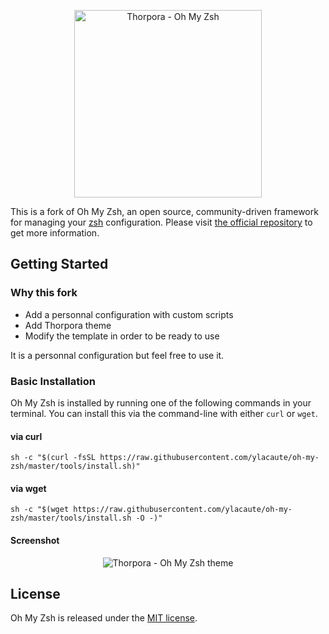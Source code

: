 <p align="center">
  <a href="http://thorpora.fr">
    <img src="http://thorpora.fr/wp-content/uploads/2015/03/thorpora4.4.png" width="300" alt="Thorpora - Oh My Zsh">
  </a>
</p>

This is a fork of Oh My Zsh, an open source, community-driven framework for managing 
your [zsh](http://www.zsh.org/) configuration.
Please visit [the official repository](https://github.com/robbyrussell/oh-my-zsh) to get more information.
 
## Getting Started

### Why this fork

 * Add a personnal configuration with custom scripts
 * Add Thorpora theme
 * Modify the template in order to be ready to use

It is a personnal configuration but feel free to use it.

### Basic Installation

Oh My Zsh is installed by running one of the following commands in your terminal. You can install this via
the command-line with either `curl` or `wget`. 

#### via curl

```shell
sh -c "$(curl -fsSL https://raw.githubusercontent.com/ylacaute/oh-my-zsh/master/tools/install.sh)"
```

#### via wget

```shell
sh -c "$(wget https://raw.githubusercontent.com/ylacaute/oh-my-zsh/master/tools/install.sh -O -)"
```
#### Screenshot

<p align="center">
  <img src="http://thorpora.fr/wp-content/uploads/2016/12/oh-my-zsh-thorpora.png" alt="Thorpora - Oh My Zsh theme">
</p>

## License

Oh My Zsh is released under the [MIT license](LICENSE.txt).
